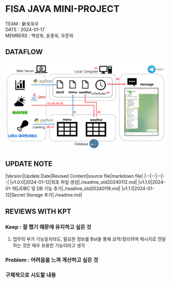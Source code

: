 # FISA JAVA MINI-PROJECT 

TEAM : 新욱욱우  
DATE : 2024-01-17        
MEMBERS : 백성욱, 윤종욱, 우준희

## DATAFLOW  
![dataflow](./image/dataflow_edit_edit_edit_edit.png)

## UPDATE NOTE
|Version|Update Date|Revised Content|source file|markdown file|
|--|--|--|--|
|v1.0.0|2024-01-12|최초 파일 생성|./readme_old20240112.md|
|v1.1.0|2024-01-16|JDBC 및 DB 기능 추가|./readme_old20240116.md|
|v1.1.1|2024-01-12|Secret Storage 추가|./readme.md|


## REVIEWS WITH KPT  

### Keep : 잘 했기 때문에 유지하고 싶은 것  
1. 업무의 부가 기능일지라도, 필요한 정보를 Bot을 통해 요약/정리하여 메시지로 전달하는 것은 매우 유용한 기능이라고 생각

### Problem : 어려움을 느껴 계산하고 싶은 것

### 구체적으로 시도할 내용





